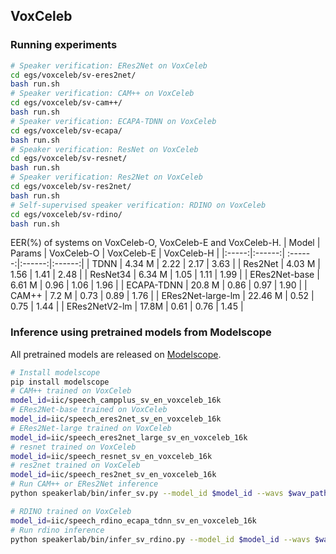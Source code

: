 ## VoxCeleb

### Running experiments
``` sh
# Speaker verification: ERes2Net on VoxCeleb
cd egs/voxceleb/sv-eres2net/
bash run.sh
# Speaker verification: CAM++ on VoxCeleb
cd egs/voxceleb/sv-cam++/
bash run.sh
# Speaker verification: ECAPA-TDNN on VoxCeleb
cd egs/voxceleb/sv-ecapa/
bash run.sh
# Speaker verification: ResNet on VoxCeleb
cd egs/voxceleb/sv-resnet/
bash run.sh
# Speaker verification: Res2Net on VoxCeleb
cd egs/voxceleb/sv-res2net/
bash run.sh
# Self-supervised speaker verification: RDINO on VoxCeleb
cd egs/voxceleb/sv-rdino/
bash run.sh
```

 EER(%) of systems on VoxCeleb-O, VoxCeleb-E and VoxCeleb-H.
| Model | Params | VoxCeleb-O | VoxCeleb-E | VoxCeleb-H |
|:-----:|:------:| :------:|:------:|:------:|
| TDNN | 4.34 M | 2.22 | 2.17 | 3.63 |
| Res2Net | 4.03 M | 1.56 | 1.41 | 2.48 |
| ResNet34 | 6.34 M | 1.05 | 1.11 | 1.99 |
| ERes2Net-base | 6.61 M | 0.96 | 1.06 | 1.96 |
| ECAPA-TDNN | 20.8 M | 0.86 | 0.97 | 1.90 |
| CAM++ | 7.2 M | 0.73 | 0.89 | 1.76 |
| ERes2Net-large-lm | 22.46 M | 0.52 | 0.75 | 1.44 |
| ERes2NetV2-lm | 17.8M | 0.61  |  0.76 | 1.45 |

### Inference using pretrained models from Modelscope
All pretrained models are released on [Modelscope](https://www.modelscope.cn/models?page=1&tasks=speaker-verification&type=audio).

``` sh
# Install modelscope
pip install modelscope
# CAM++ trained on VoxCeleb
model_id=iic/speech_campplus_sv_en_voxceleb_16k
# ERes2Net-base trained on VoxCeleb
model_id=iic/speech_eres2net_sv_en_voxceleb_16k
# ERes2Net-large trained on VoxCeleb
model_id=iic/speech_eres2net_large_sv_en_voxceleb_16k
# resnet trained on VoxCeleb
model_id=iic/speech_resnet_sv_en_voxceleb_16k
# res2net trained on VoxCeleb
model_id=iic/speech_res2net_sv_en_voxceleb_16k
# Run CAM++ or ERes2Net inference
python speakerlab/bin/infer_sv.py --model_id $model_id --wavs $wav_path

# RDINO trained on VoxCeleb
model_id=iic/speech_rdino_ecapa_tdnn_sv_en_voxceleb_16k
# Run rdino inference
python speakerlab/bin/infer_sv_rdino.py --model_id $model_id --wavs $wav_path
